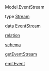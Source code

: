 Model.EventStream

type [Stream](Model-EventStream.html#t:Stream)

data [EventStream](Model-EventStream.html#t:EventStream)

[relation](Model-EventStream.html#v:relation)

[schema](Model-EventStream.html#v:schema)

[getEventStream](Model-EventStream.html#v:getEventStream)

[emitEvent](Model-EventStream.html#v:emitEvent)
